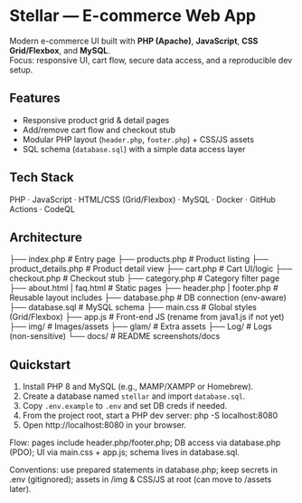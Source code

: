 # Stellar — E-commerce Web App

Modern e-commerce UI built with **PHP (Apache)**, **JavaScript**, **CSS Grid/Flexbox**, and **MySQL**.  
Focus: responsive UI, cart flow, secure data access, and a reproducible dev setup.


## Features
- Responsive product grid & detail pages
- Add/remove cart flow and checkout stub
- Modular PHP layout (`header.php`, `footer.php`) + CSS/JS assets
- SQL schema (`database.sql`) with a simple data access layer

## Tech Stack
PHP · JavaScript · HTML/CSS (Grid/Flexbox) · MySQL · Docker · GitHub Actions · CodeQL

## Architecture

├── index.php                 # Entry page
├── products.php              # Product listing
├── product_details.php       # Product detail view
├── cart.php                  # Cart UI/logic
├── checkout.php              # Checkout stub
├── category.php              # Category filter page
├── about.html | faq.html     # Static pages
├── header.php | footer.php   # Reusable layout includes
├── database.php              # DB connection (env-aware)
├── database.sql              # MySQL schema
├── main.css                  # Global styles (Grid/Flexbox)
├── app.js                    # Front-end JS (rename from java1.js if not yet)
├── img/                      # Images/assets
├── glam/                     # Extra assets
├── Log/                      # Logs (non-sensitive)
└── docs/                     # README screenshots/docs


## Quickstart
1. Install PHP 8 and MySQL (e.g., MAMP/XAMPP or Homebrew).
2. Create a database named `stellar` and import `database.sql`.
3. Copy `.env.example` to `.env` and set DB creds if needed.
4. From the project root, start a PHP dev server:
   php -S localhost:8080
5. Open http://localhost:8080 in your browser.

Flow: pages include header.php/footer.php; DB access via database.php (PDO); UI via main.css + app.js; schema lives in database.sql.

Conventions: use prepared statements in database.php; keep secrets in .env (gitignored); assets in /img & CSS/JS at root (can move to /assets later).